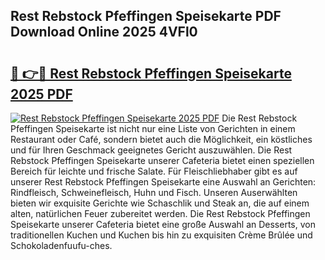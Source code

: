 ## Rest Rebstock Pfeffingen Speisekarte PDF Download Online 2025 4VFl0

# <h2><a href="http://gc5lfz.nevu.top/?p=Rest+Rebstock+Pfeffingen+Speisekarte">🔗 👉🔴 Rest Rebstock Pfeffingen Speisekarte 2025 PDF</a></h2>

[![Rest Rebstock Pfeffingen Speisekarte 2025 PDF](https://i.imgur.com/dBaPXMq.png)](http://gc5lfz.nevu.top/?p=Rest+Rebstock+Pfeffingen+Speisekarte)
Die Rest Rebstock Pfeffingen Speisekarte ist nicht nur eine Liste von Gerichten in einem Restaurant oder Café, sondern bietet auch die Möglichkeit, ein köstliches und für Ihren Geschmack geeignetes Gericht auszuwählen. Die Rest Rebstock Pfeffingen Speisekarte unserer Cafeteria bietet einen speziellen Bereich für leichte und frische Salate. Für Fleischliebhaber gibt es auf unserer Rest Rebstock Pfeffingen Speisekarte eine Auswahl an Gerichten: Rindfleisch, Schweinefleisch, Huhn und Fisch. Unseren Auserwählten bieten wir exquisite Gerichte wie Schaschlik und Steak an, die auf einem alten, natürlichen Feuer zubereitet werden. Die Rest Rebstock Pfeffingen Speisekarte unserer Cafeteria bietet eine große Auswahl an Desserts, von traditionellen Kuchen und Kuchen bis hin zu exquisiten Crème Brûlée und Schokoladenfuufu-ches.
